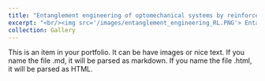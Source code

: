 ```yaml
---
title: "Entanglement engineering of optomechanical systems by reinforcement learning"
excerpt: "<br/><img src='/images/entanglement_engineering_RL.PNG'> Entanglement is fundamental to quantum information science and technology, yet controlling and manipulating entanglement -- so-called entanglement engineering -- for arbitrary quantum systems remains a formidable challenge. There are two difficulties: the fragility of quantum entanglement and its experimental characterization. We develop a model-free deep reinforcement-learning (RL) approach to entanglement engineering, in which feedback control together with weak continuous measurement and partial state observation is exploited to generate and maintain desired entanglement. We employ quantum optomechanical systems with linear or nonlinear photon-phonon interactions to demonstrate the workings of our machine-learning-based entanglement engineering protocol. In particular, the RL agent sequentially interacts with one or multiple parallel quantum optomechanical environments, collects trajectories, and updates the policy to maximize the accumulated reward to create and stabilize quantum entanglement over an arbitrary amount of time. The machine-learning-based model-free control principle is applicable to the entanglement engineering of experimental quantum systems in general"
collection: Gallery
---
```


This is an item in your portfolio. It can be have images or nice text. If you name the file .md, it will be parsed as markdown. If you name the file .html, it will be parsed as HTML. 
